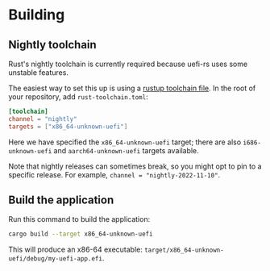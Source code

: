 # Building

## Nightly toolchain

Rust's nightly toolchain is currently required because uefi-rs uses some
unstable features.

The easiest way to set this up is using a [rustup toolchain file]. In
the root of your repository, add `rust-toolchain.toml`:

```toml
[toolchain]
channel = "nightly"
targets = ["x86_64-unknown-uefi"]
```

Here we have specified the `x86_64-unknown-uefi` target; there are also
`i686-unknown-uefi` and `aarch64-unknown-uefi` targets available.

Note that nightly releases can sometimes break, so you might opt to pin
to a specific release. For example, `channel = "nightly-2022-11-10"`.

## Build the application

Run this command to build the application:

```sh
cargo build --target x86_64-unknown-uefi
```

This will produce an x86-64 executable:
`target/x86_64-unknown-uefi/debug/my-uefi-app.efi`.

[rustup toolchain file]: https://rust-lang.github.io/rustup/overrides.html#the-toolchain-file
